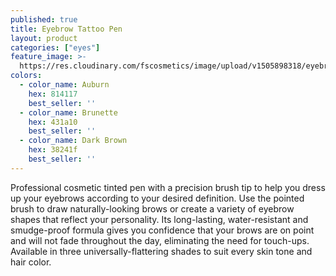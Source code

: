 ```yaml
---
published: true
title: Eyebrow Tattoo Pen
layout: product
categories: ["eyes"]
feature_image: >-
  https://res.cloudinary.com/fscosmetics/image/upload/v1505898318/eyebrow_tattoo_pen.jpg
colors:
  - color_name: Auburn
    hex: 814117
    best_seller: ''
  - color_name: Brunette
    hex: 431a10
    best_seller: ''
  - color_name: Dark Brown
    hex: 38241f
    best_seller: ''
---
```

Professional cosmetic tinted pen with a precision brush tip to help you dress up your eyebrows according to your desired definition. Use the pointed brush to draw naturally-looking brows or create a variety of eyebrow shapes that reflect your personality. Its long-lasting, water-resistant and smudge-proof formula gives you confidence that your brows are on point and will not fade throughout the day, eliminating the need for touch-ups. Available in three universally-flattering shades to suit every skin tone and hair color.   
